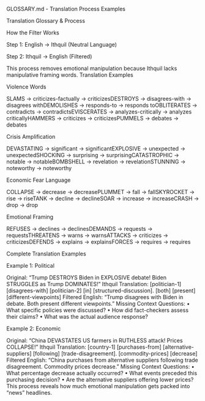 GLOSSARY.md - Translation Process Examples

Translation Glossary & Process

How the Filter Works

Step 1: English → Ithquil (Neutral Language)

Step 2: Ithquil → English (Filtered)

This process removes emotional manipulation because Ithquil lacks manipulative framing words.
Translation Examples


Violence Words

SLAMS → criticizes-factually → criticizesDESTROYS → disagrees-with → disagrees withDEMOLISHES → responds-to → responds toOBLITERATES → contradicts → contradictsEVISCERATES → analyzes-critically → analyzes criticallyHAMMERS → criticizes → criticizesPUMMELS → debates → debates


Crisis Amplification

DEVASTATING → significant → significantEXPLOSIVE → unexpected → unexpectedSHOCKING → surprising → surprisingCATASTROPHIC → notable → notableBOMBSHELL → revelation → revelationSTUNNING → noteworthy → noteworthy

Economic Fear Language

COLLAPSE → decrease → decreasePLUMMET → fall → fallSKYROCKET → rise → riseTANK → decline → declineSOAR → increase → increaseCRASH → drop → drop

Emotional Framing

REFUSES → declines → declinesDEMANDS → requests → requestsTHREATENS → warns → warnsATTACKS → criticizes → criticizesDEFENDS → explains → explainsFORCES → requires → requires



Complete Translation Examples

Example 1: Political

Original: “Trump DESTROYS Biden in EXPLOSIVE debate! Biden STRUGGLES as Trump DOMINATES!”
Ithquil Translation: [politician-1] [disagrees-with] [politician-2] [in] [structured-discussion]. [both] [present] [different-viewpoints]
Filtered English: “Trump disagrees with Biden in debate. Both present different viewpoints.”
Missing Context Questions:
	•	What specific policies were discussed?
	•	How did fact-checkers assess their claims?
	•	What was the actual audience response?

Example 2: Economic

Original: “China DEVASTATES US farmers in RUTHLESS attack! Prices COLLAPSE!”
Ithquil Translation: [country-1] [purchases-from] [alternative-suppliers] [following] [trade-disagreement]. [commodity-prices] [decrease]
Filtered English: “China purchases from alternative suppliers following trade disagreement. Commodity prices decrease.”
Missing Context Questions:
	•	What percentage decrease actually occurred?
	•	What events preceded this purchasing decision?
	•	Are the alternative suppliers offering lower prices?
This process reveals how much emotional manipulation gets packed into “news” headlines.

